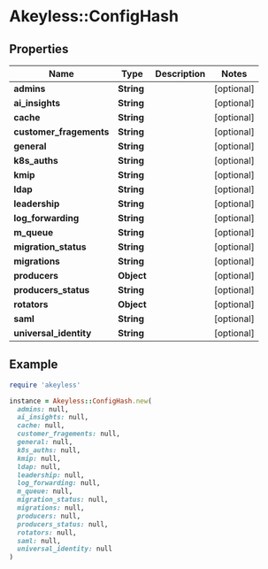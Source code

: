 # Akeyless::ConfigHash

## Properties

| Name | Type | Description | Notes |
| ---- | ---- | ----------- | ----- |
| **admins** | **String** |  | [optional] |
| **ai_insights** | **String** |  | [optional] |
| **cache** | **String** |  | [optional] |
| **customer_fragements** | **String** |  | [optional] |
| **general** | **String** |  | [optional] |
| **k8s_auths** | **String** |  | [optional] |
| **kmip** | **String** |  | [optional] |
| **ldap** | **String** |  | [optional] |
| **leadership** | **String** |  | [optional] |
| **log_forwarding** | **String** |  | [optional] |
| **m_queue** | **String** |  | [optional] |
| **migration_status** | **String** |  | [optional] |
| **migrations** | **String** |  | [optional] |
| **producers** | **Object** |  | [optional] |
| **producers_status** | **String** |  | [optional] |
| **rotators** | **Object** |  | [optional] |
| **saml** | **String** |  | [optional] |
| **universal_identity** | **String** |  | [optional] |

## Example

```ruby
require 'akeyless'

instance = Akeyless::ConfigHash.new(
  admins: null,
  ai_insights: null,
  cache: null,
  customer_fragements: null,
  general: null,
  k8s_auths: null,
  kmip: null,
  ldap: null,
  leadership: null,
  log_forwarding: null,
  m_queue: null,
  migration_status: null,
  migrations: null,
  producers: null,
  producers_status: null,
  rotators: null,
  saml: null,
  universal_identity: null
)
```

